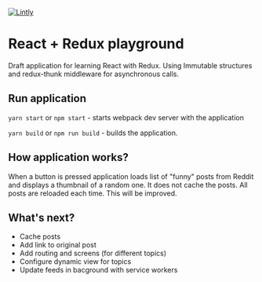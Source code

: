
[![Lintly](https://lintly.com/gh/progys/play-with-react-redux/badge.svg)](https://lintly.com/gh/progys/play-with-react-redux/)
# React + Redux playground
Draft application for learning React with Redux. Using Immutable structures and redux-thunk middleware for asynchronous calls.

## Run application
`yarn start` or `npm start` - starts webpack dev server with the application

`yarn build` or `npm run build` - builds the application.

## How application works?
When a button is pressed application loads list of "funny" posts from Reddit and displays a thumbnail of a random one. It does not cache the posts. All posts are reloaded each time. This will be improved.

## What's next?
* Cache posts
* Add link to original post
* Add routing and screens (for different topics)
* Configure dynamic view for topics
* Update feeds in bacground with service workers
